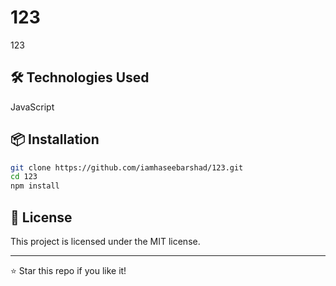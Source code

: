 # 123

123

## 🛠 Technologies Used
JavaScript

## 📦 Installation

```bash
git clone https://github.com/iamhaseebarshad/123.git
cd 123
npm install
```

## 📄 License

This project is licensed under the MIT license.

---

⭐️ Star this repo if you like it!

